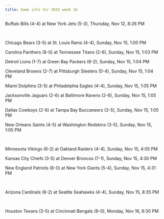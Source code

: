 ```yaml
---
title: Game info for 2015 week 10
---
```

Buffalo Bills (4-4) at New York Jets (5-3), Thursday, Nov 12, 8:26 PM


<br/>

Chicago Bears (3-5) at St. Louis Rams (4-4), Sunday, Nov 15, 1:00 PM

Carolina Panthers (8-0) at Tennessee Titans (2-6), Sunday, Nov 15, 1:03 PM

Detroit Lions (1-7) at Green Bay Packers (6-2), Sunday, Nov 15, 1:04 PM

Cleveland Browns (2-7) at Pittsburgh Steelers (5-4), Sunday, Nov 15, 1:04 PM

Miami Dolphins (3-5) at Philadelphia Eagles (4-4), Sunday, Nov 15, 1:05 PM

Jacksonville Jaguars (2-6) at Baltimore Ravens (2-6), Sunday, Nov 15, 1:05 PM

Dallas Cowboys (2-6) at Tampa Bay Buccaneers (3-5), Sunday, Nov 15, 1:05 PM

New Orleans Saints (4-5) at Washington Redskins (3-5), Sunday, Nov 15, 1:05 PM


<br/>

Minnesota Vikings (6-2) at Oakland Raiders (4-4), Sunday, Nov 15, 4:05 PM

Kansas City Chiefs (3-5) at Denver Broncos (7-1), Sunday, Nov 15, 4:30 PM

New England Patriots (8-0) at New York Giants (5-4), Sunday, Nov 15, 4:31 PM


<br/>

Arizona Cardinals (6-2) at Seattle Seahawks (4-4), Sunday, Nov 15, 8:35 PM


<br/>

Houston Texans (3-5) at Cincinnati Bengals (8-0), Monday, Nov 16, 8:30 PM

